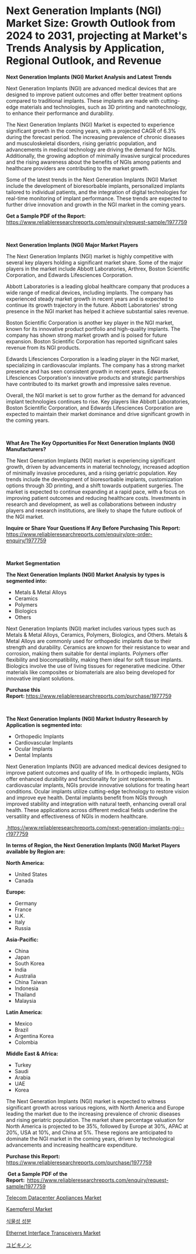 <p><h1>Next Generation Implants (NGI) Market Size: Growth Outlook from 2024 to 2031, projecting at Market's Trends Analysis by Application, Regional Outlook, and Revenue</h1></p><p><strong>Next Generation Implants (NGI) Market Analysis and Latest Trends</strong></p>
<p><p>Next Generation Implants (NGI) are advanced medical devices that are designed to improve patient outcomes and offer better treatment options compared to traditional implants. These implants are made with cutting-edge materials and technologies, such as 3D printing and nanotechnology, to enhance their performance and durability.</p><p>The Next Generation Implants (NGI) Market is expected to experience significant growth in the coming years, with a projected CAGR of 6.3% during the forecast period. The increasing prevalence of chronic diseases and musculoskeletal disorders, rising geriatric population, and advancements in medical technology are driving the demand for NGIs. Additionally, the growing adoption of minimally invasive surgical procedures and the rising awareness about the benefits of NGIs among patients and healthcare providers are contributing to the market growth.</p><p>Some of the latest trends in the Next Generation Implants (NGI) Market include the development of bioresorbable implants, personalized implants tailored to individual patients, and the integration of digital technologies for real-time monitoring of implant performance. These trends are expected to further drive innovation and growth in the NGI market in the coming years.</p></p>
<p><strong>Get a Sample PDF of the Report:&nbsp;</strong> <a href="https://www.reliableresearchreports.com/enquiry/request-sample/1977759">https://www.reliableresearchreports.com/enquiry/request-sample/1977759</a></p>
<p>&nbsp;</p>
<p><strong>Next Generation Implants (NGI) Major Market Players</strong></p>
<p><p>The Next Generation Implants (NGI) market is highly competitive with several key players holding a significant market share. Some of the major players in the market include Abbott Laboratories, Arthrex, Boston Scientific Corporation, and Edwards Lifesciences Corporation.</p><p>Abbott Laboratories is a leading global healthcare company that produces a wide range of medical devices, including implants. The company has experienced steady market growth in recent years and is expected to continue its growth trajectory in the future. Abbott Laboratories' strong presence in the NGI market has helped it achieve substantial sales revenue.</p><p>Boston Scientific Corporation is another key player in the NGI market, known for its innovative product portfolio and high-quality implants. The company has shown strong market growth and is poised for future expansion. Boston Scientific Corporation has reported significant sales revenue from its NGI products.</p><p>Edwards Lifesciences Corporation is a leading player in the NGI market, specializing in cardiovascular implants. The company has a strong market presence and has seen consistent growth in recent years. Edwards Lifesciences Corporation's innovative products and strategic partnerships have contributed to its market growth and impressive sales revenue.</p><p>Overall, the NGI market is set to grow further as the demand for advanced implant technologies continues to rise. Key players like Abbott Laboratories, Boston Scientific Corporation, and Edwards Lifesciences Corporation are expected to maintain their market dominance and drive significant growth in the coming years.</p></p>
<p>&nbsp;</p>
<p><strong>What Are The Key Opportunities For Next Generation Implants (NGI) Manufacturers?</strong></p>
<p><p>The Next Generation Implants (NGI) market is experiencing significant growth, driven by advancements in material technology, increased adoption of minimally invasive procedures, and a rising geriatric population. Key trends include the development of bioresorbable implants, customization options through 3D printing, and a shift towards outpatient surgeries. The market is expected to continue expanding at a rapid pace, with a focus on improving patient outcomes and reducing healthcare costs. Investments in research and development, as well as collaborations between industry players and research institutions, are likely to shape the future outlook of the NGI market.</p></p>
<p><strong>Inquire or Share Your Questions If Any Before Purchasing This Report:</strong> <a href="https://www.reliableresearchreports.com/enquiry/pre-order-enquiry/1977759">https://www.reliableresearchreports.com/enquiry/pre-order-enquiry/1977759</a></p>
<p>&nbsp;</p>
<p><strong>Market Segmentation</strong></p>
<p><strong>The Next Generation Implants (NGI) Market Analysis by types is segmented into:</strong></p>
<p><ul><li>Metals & Metal Alloys</li><li>Ceramics</li><li>Polymers</li><li>Biologics</li><li>Others</li></ul></p>
<p><p>Next Generation Implants (NGI) market includes various types such as Metals & Metal Alloys, Ceramics, Polymers, Biologics, and Others. Metals & Metal Alloys are commonly used for orthopedic implants due to their strength and durability. Ceramics are known for their resistance to wear and corrosion, making them suitable for dental implants. Polymers offer flexibility and biocompatibility, making them ideal for soft tissue implants. Biologics involve the use of living tissues for regenerative medicine. Other materials like composites or biomaterials are also being developed for innovative implant solutions.</p></p>
<p><strong>Purchase this Report:&nbsp;</strong><a href="https://www.reliableresearchreports.com/purchase/1977759">https://www.reliableresearchreports.com/purchase/1977759</a></p>
<p>&nbsp;</p>
<p><strong>The Next Generation Implants (NGI) Market Industry Research by Application is segmented into:</strong></p>
<p><ul><li>Orthopedic Implants</li><li>Cardiovascular Implants</li><li>Ocular Implants</li><li>Dental Implants</li></ul></p>
<p><p>Next Generation Implants (NGI) are advanced medical devices designed to improve patient outcomes and quality of life. In orthopedic implants, NGIs offer enhanced durability and functionality for joint replacements. In cardiovascular implants, NGIs provide innovative solutions for treating heart conditions. Ocular implants utilize cutting-edge technology to restore vision and improve eye health. Dental implants benefit from NGIs through improved stability and integration with natural teeth, enhancing overall oral health. These applications across different medical fields underline the versatility and effectiveness of NGIs in modern healthcare.</p></p>
<p><a href="https://www.reliableresearchreports.com/next-generation-implants-ngi--r1977759">&nbsp;https://www.reliableresearchreports.com/next-generation-implants-ngi--r1977759</a></p>
<p><strong>In terms of Region, the Next Generation Implants (NGI) Market Players available by Region are:</strong></p>
<p>
    <p> <strong> North America: </strong>
        <ul>
            <li>United States</li>
            <li>Canada</li>
        </ul>
        </p> 
    <p> <strong> Europe: </strong>
        <ul>
            <li>Germany</li>
            <li>France</li>
            <li>U.K.</li>
            <li>Italy</li>
            <li>Russia</li>
        </ul>
        </p> 
    <p> <strong> Asia-Pacific: </strong>
        <ul>
            <li>China</li>
            <li>Japan</li>
            <li>South Korea</li>
            <li>India</li>
            <li>Australia</li>
            <li>China Taiwan</li>
            <li>Indonesia</li>
            <li>Thailand</li>
            <li>Malaysia</li>
        </ul>
        </p> 
    <p> <strong> Latin America: </strong>
        <ul>
            <li>Mexico</li>
            <li>Brazil</li>
            <li>Argentina Korea</li>
            <li>Colombia</li>
        </ul>
        </p> 
    <p> <strong> Middle East & Africa: </strong>
        <ul>
            <li>Turkey</li>
            <li>Saudi</li>
            <li>Arabia</li>
            <li>UAE</li>
            <li>Korea</li>
        </ul>
    </p>
    </p>
<p><p>The Next Generation Implants (NGI) market is expected to witness significant growth across various regions, with North America and Europe leading the market due to the increasing prevalence of chronic diseases and rising geriatric population. The market share percentage valuation for North America is projected to be 35%, followed by Europe at 30%, APAC at 20%, USA at 10%, and China at 5%. These regions are anticipated to dominate the NGI market in the coming years, driven by technological advancements and increasing healthcare expenditure.</p></p>
<p><strong>Purchase this Report: </strong><a href="https://www.reliableresearchreports.com/purchase/1977759">https://www.reliableresearchreports.com/purchase/1977759</a></p>
<p>&nbsp;<strong>Get a Sample PDF of the Report:&nbsp;&nbsp;</strong><a href="https://www.reliableresearchreports.com/enquiry/request-sample/1977759">https://www.reliableresearchreports.com/enquiry/request-sample/1977759</a></p>
<p><strong></strong></p>
<p><p><a href="https://github.com/yemakinde/Market-Research-Report-List-2/blob/main/telecom-datacenter-appliances-market.md">Telecom Datacenter Appliances Market</a></p><p><a href="https://issuu.com/reportprime-2/docs/kaempferol-market-size-2030.pptx">Kaempferol Market</a></p><p><a href="https://github.com/iansanftyord09878/Market-Research-Report-List-1/blob/main/153389018888.md">식물성 성분</a></p><p><a href="https://github.com/jsmusil/Market-Research-Report-List-2/blob/main/ethernet-interface-transceivers-market.md">Ethernet Interface Transceivers Market</a></p><p><a href="https://github.com/LeanneBruen2023/Market-Research-Report-List-1/blob/main/272154820515.md">ユビキノン</a></p></p>